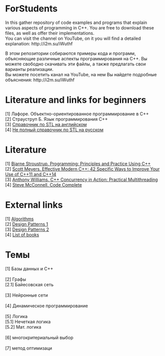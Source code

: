 <h1>ForStudents</h1>
<p>In this gather repository of code examples and programs that explain various aspects of programming in C++. You are free to download these files, as well as offer their implementations.
<br>
You can visit the channel on YouTube, on it you will find a detailed explanation: http://i2m.su/iWuthf
</p>
<p>
В этом репозитории собираются примеры кода и программ, объясняющие различные аспекты программирования на С++. Вы можете свободно скачивать эти файлы, а также предлагать свои варианты реализации.
<br>
Вы можете посетить канал на YouTube, на нем Вы найдете подробные объяснения: http://i2m.su/iWuthf
</p>
<h1>Literature and links for beginners</h1>
[1] Лафоре. Объектно-ориентированное программирование в C++ <br>
[2] Страуструп Б. Язык программирования C++<br>
[3] <a href="http://www.cplusplus.com" target="_blank">Справочник по STL на английском</a><br>
[4] <a href="http://ru.cppreference.com/w/" target="_blank">Не полный справочник по STL на русском</a><br>
<h1>Literature</h1>
[1] <a href="http://www.ozon.ru/context/detail/id/33852757/" target="_blank">Bjarne Stroustrup. Programming: Principles and Practice Using C++</a><br>
[2] <a href="https://habrahabr.ru/post/248137/" target="_blank">Scott Meyers. Effective Modern C++: 42 Specific Ways to Improve Your Use of C++11 and C++14</a><br>
[3] <a href="http://www.ozon.ru/context/detail/id/17636939/" target="_blank">Anthony Williams. C++ Concurrency in Action: Practical Multithreading</a><br>
[4] <a href="http://www.ozon.ru/context/detail/id/5508646/" target="_blank">Steve McConnell. Code Complete</a><br>
<h1>External links</h1>
[1] <a href="http://kvodo.ru/category/algorithms" target="_blank">Algorithms</a><br>
[2] <a href="https://ru.wikipedia.org/wiki/Design_Patterns" target="_blank">Design Patterns 1</a><br>
[3] <a href="https://sourcemaking.com/design_patterns" target="_blank">Design Patterns 2</a><br>
[4] <a href="https://habrahabr.ru/company/mailru/blog/265103/" target="_blank">List of books</a><br>
<h1>Темы</h1>
[1] Базы данных и C++<br>
<br>
[2] Графы<br>
  [2.1] Байесовская сеть<br>
  <br>
[3] Нейронные сети <br>
<br>
[4] Динамическое программирование <br>
<br>
[5] Логика <br>
  [5.1] Нечеткая логика <br>
  [5.2] Мат. логика <br>
  <br>
[6] многокритериальный выбор <br>
<br>
[7] метод оптимизаци<br>

